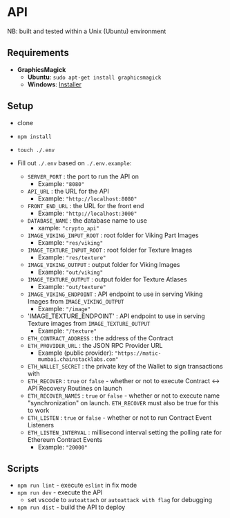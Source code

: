 # API

NB: built and tested within a Unix (Ubuntu) environment

## Requirements

- **GraphicsMagick**
    - **Ubuntu**: `sudo apt-get install graphicsmagick`
    - **Windows**: [Installer](http://www.graphicsmagick.org/INSTALL-windows.html#retrieve-install-package)

## Setup

- clone
- `npm install`
- `touch ./.env`

- Fill out `./.env` based on `./.env.example`:
    - `SERVER_PORT` : the port to run the API on
        - Example: `"8080"`
    - `API_URL` : the URL for the API
        - Example: `"http://localhost:8080"`
    - `FRONT_END_URL` : the URL for the front end
        - Example: `"http://localhost:3000"`
    - `DATABASE_NAME` : the database name to use
        - xample: `"crypto_api"`
    - `IMAGE_VIKING_INPUT_ROOT` : root folder for Viking Part Images
        - Example: `"res/viking"`
    - `IMAGE_TEXTURE_INPUT_ROOT` : root folder for Texture Images
        - Example: `"res/texture"`
    - `IMAGE_VIKING_OUTPUT` : output folder for Viking Images
        - Example: `"out/viking"`
    - `IMAGE_TEXTURE_OUTPUT` : output folder for Texture Atlases
        - Example: `"out/texture"`
    - `IMAGE_VIKING_ENDPOINT` : API endpoint to use in serving Viking Images from `IMAGE_VIKING_OUTPUT`
        - Example: `"/image"`
    - 'IMAGE_TEXTURE_ENDPOINT' : API endpoint to use in serving Texture images from `IMAGE_TEXTURE_OUTPUT`
        - Example: `"/texture"`
    - `ETH_CONTRACT_ADDRESS` : the address of the Contract
    - `ETH_PROVIDER_URL` : the JSON RPC Provider URL
        - Example (public provider): `"https://matic-mumbai.chainstacklabs.com"`
    - `ETH_WALLET_SECRET` : the private key of the Wallet to sign transactions with
    - `ETH_RECOVER` : `true` or `false` - whether or not to execute Contract <-> API Recovery Routines on launch
    - `ETH_RECOVER_NAMES` : `true` or `false` - whether or not to execute name "synchronization" on launch. `ETH_RECOVER` must also be true for this to work
    - `ETH_LISTEN` : `true` or `false` - whether or not to run Contract Event Listeners
    - `ETH_LISTEN_INTERVAL` : millisecond interval setting the polling rate for Ethereum Contract Events
        - Example: `"20000"`

## Scripts

- `npm run lint` - execute `eslint` in fix mode
- `npm run dev` - execute the API
    - set vscode to `autoattach` or `autoattack with flag` for debugging
- `npm run dist` - build the API to deploy
